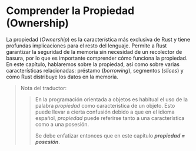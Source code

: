 # Comprender la Propiedad (Ownership)

La propiedad (*Ownership*) es la característica más exclusiva de Rust y tiene profundas implicaciones para el resto del lenguaje. Permite a Rust garantizar la seguridad de la memoria sin necesidad de un recolector de basura, por lo que es importante comprender cómo funciona la propiedad. En este capítulo, hablaremos sobre la propiedad, así como sobre varias características relacionadas: préstamo (*borrowing*), segmentos (*slices*) y cómo Rust distribuye los datos en la memoria.

> Nota del traductor:
>> En la programación orientada a objetos es habitual el uso de la palabra *propiedad* como característica de un objeto. Esto puede llevar a cierta confusión debido a que en el idioma español, *propiedad* puede referirse tanto a una característica como a una posesión.
>>
>> Se debe enfatizar entonces que en este capítulo ***propiedad = posesión***.